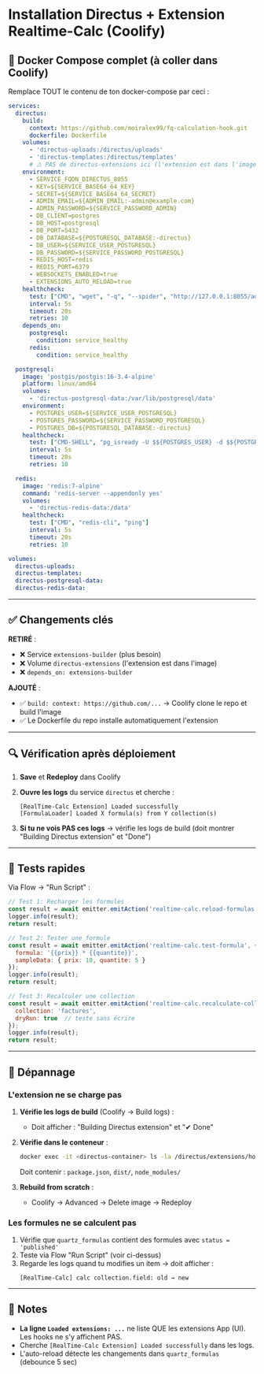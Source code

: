 # Installation Directus + Extension Realtime-Calc (Coolify)

## 🚀 Docker Compose complet (à coller dans Coolify)

Remplace TOUT le contenu de ton docker-compose par ceci :

```yaml
services:
  directus:
    build:
      context: https://github.com/moiralex99/fq-calculation-hook.git
      dockerfile: Dockerfile
    volumes:
      - 'directus-uploads:/directus/uploads'
      - 'directus-templates:/directus/templates'
      # ⚠️ PAS de directus-extensions ici (l'extension est dans l'image)
    environment:
      - SERVICE_FQDN_DIRECTUS_8055
      - KEY=${SERVICE_BASE64_64_KEY}
      - SECRET=${SERVICE_BASE64_64_SECRET}
      - ADMIN_EMAIL=${ADMIN_EMAIL:-admin@example.com}
      - ADMIN_PASSWORD=${SERVICE_PASSWORD_ADMIN}
      - DB_CLIENT=postgres
      - DB_HOST=postgresql
      - DB_PORT=5432
      - DB_DATABASE=${POSTGRESQL_DATABASE:-directus}
      - DB_USER=${SERVICE_USER_POSTGRESQL}
      - DB_PASSWORD=${SERVICE_PASSWORD_POSTGRESQL}
      - REDIS_HOST=redis
      - REDIS_PORT=6379
      - WEBSOCKETS_ENABLED=true
      - EXTENSIONS_AUTO_RELOAD=true
    healthcheck:
      test: ["CMD", "wget", "-q", "--spider", "http://127.0.0.1:8055/admin/login"]
      interval: 5s
      timeout: 20s
      retries: 10
    depends_on:
      postgresql:
        condition: service_healthy
      redis:
        condition: service_healthy

  postgresql:
    image: 'postgis/postgis:16-3.4-alpine'
    platform: linux/amd64
    volumes:
      - 'directus-postgresql-data:/var/lib/postgresql/data'
    environment:
      - POSTGRES_USER=${SERVICE_USER_POSTGRESQL}
      - POSTGRES_PASSWORD=${SERVICE_PASSWORD_POSTGRESQL}
      - POSTGRES_DB=${POSTGRESQL_DATABASE:-directus}
    healthcheck:
      test: ["CMD-SHELL", "pg_isready -U $${POSTGRES_USER} -d $${POSTGRES_DB}"]
      interval: 5s
      timeout: 20s
      retries: 10

  redis:
    image: 'redis:7-alpine'
    command: 'redis-server --appendonly yes'
    volumes:
      - 'directus-redis-data:/data'
    healthcheck:
      test: ["CMD", "redis-cli", "ping"]
      interval: 5s
      timeout: 20s
      retries: 10

volumes:
  directus-uploads:
  directus-templates:
  directus-postgresql-data:
  directus-redis-data:
```

---

## ✅ Changements clés

**RETIRÉ** :
- ❌ Service `extensions-builder` (plus besoin)
- ❌ Volume `directus-extensions` (l'extension est dans l'image)
- ❌ `depends_on: extensions-builder`

**AJOUTÉ** :
- ✅ `build: context: https://github.com/...` → Coolify clone le repo et build l'image
- ✅ Le Dockerfile du repo installe automatiquement l'extension

---

## 🔍 Vérification après déploiement

1. **Save** et **Redeploy** dans Coolify

2. **Ouvre les logs** du service `directus` et cherche :
   ```
   [RealTime-Calc Extension] Loaded successfully
   [FormulaLoader] Loaded X formula(s) from Y collection(s)
   ```

3. **Si tu ne vois PAS ces logs** → vérifie les logs de build (doit montrer "Building Directus extension" et "Done")

---

## 🧪 Tests rapides

Via Flow → "Run Script" :

```js
// Test 1: Recharger les formules
const result = await emitter.emitAction('realtime-calc.reload-formulas', {});
logger.info(result);
return result;
```

```js
// Test 2: Tester une formule
const result = await emitter.emitAction('realtime-calc.test-formula', {
  formula: '{{prix}} * {{quantite}}',
  sampleData: { prix: 10, quantite: 5 }
});
logger.info(result);
return result;
```

```js
// Test 3: Recalculer une collection
const result = await emitter.emitAction('realtime-calc.recalculate-collection', {
  collection: 'factures',
  dryRun: true  // teste sans écrire
});
logger.info(result);
return result;
```

---

## 🔧 Dépannage

### L'extension ne se charge pas

1. **Vérifie les logs de build** (Coolify → Build logs) :
   - Doit afficher : "Building Directus extension" et "✔ Done"

2. **Vérifie dans le conteneur** :
   ```bash
   docker exec -it <directus-container> ls -la /directus/extensions/hooks/realtime-calc
   ```
   Doit contenir : `package.json`, `dist/`, `node_modules/`

3. **Rebuild from scratch** :
   - Coolify → Advanced → Delete image → Redeploy

### Les formules ne se calculent pas

1. Vérifie que `quartz_formulas` contient des formules avec `status = 'published'`
2. Teste via Flow "Run Script" (voir ci-dessus)
3. Regarde les logs quand tu modifies un item → doit afficher :
   ```
   [RealTime-Calc] calc collection.field: old → new
   ```

---

## 📝 Notes

- **La ligne `Loaded extensions: ...`** ne liste QUE les extensions App (UI). Les hooks ne s'y affichent PAS.
- Cherche `[RealTime-Calc Extension] Loaded successfully` dans les logs.
- L'auto-reload détecte les changements dans `quartz_formulas` (debounce 5 sec)